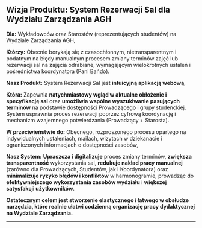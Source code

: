 ## Wizja Produktu: System Rezerwacji Sal dla Wydziału Zarządzania AGH

**Dla:** Wykładowców oraz Starostów (reprezentujących studentów) na Wydziale Zarządzania AGH,

**Którzy:** Obecnie borykają się z czasochłonnym, nietransparentnym i podatnym na błędy manualnym procesem zmiany terminów zajęć lub rezerwacji sal na zajęcia odrabiane, wymagającym wielokrotnych ustaleń i pośrednictwa koordynatora (Pani Bańdo).

**Nasz Produkt:** System Rezerwacji Sal jest **intuicyjną aplikacją webową**,

**Która:** Zapewnia **natychmiastowy wgląd w aktualne obłożenie i specyfikację sal** oraz **umożliwia wspólne wyszukiwanie pasujących terminów** na podstawie dostępności Prowadzącego i grupy studenckiej. System usprawnia proces rezerwacji poprzez cyfrową koordynację i mechanizm wzajemnego potwierdzania (Prowadzący + Starosta).

**W przeciwieństwie do:** Obecnego, rozproszonego procesu opartego na indywidualnych ustaleniach, mailach, wizytach w dziekanacie i ograniczonych informacjach o dostępności zasobów,

**Nasz System:** **Upraszcza i digitalizuje** proces zmiany terminów, **zwiększa transparentność** wykorzystania sal, **redukuje nakład pracy manualnej** (zarówno dla Prowadzących, Studentów, jak i Koordynatora) oraz **minimalizuje ryzyko błędów i konfliktów** w harmonogramie, prowadząc do **efektywniejszego wykorzystania zasobów wydziału** i **większej satysfakcji użytkowników**.

**Ostatecznym celem jest stworzenie elastycznego i łatwego w obsłudze narzędzia, które realnie ułatwi codzienną organizację pracy dydaktycznej na Wydziale Zarządzania.**

---
